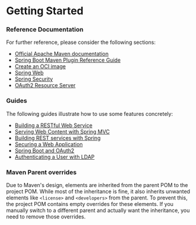 # Getting Started

### Reference Documentation
For further reference, please consider the following sections:

* [Official Apache Maven documentation](https://maven.apache.org/guides/index.html)
* [Spring Boot Maven Plugin Reference Guide](https://docs.spring.io/spring-boot/3.5.0-M1/maven-plugin)
* [Create an OCI image](https://docs.spring.io/spring-boot/3.5.0-M1/maven-plugin/build-image.html)
* [Spring Web](https://docs.spring.io/spring-boot/3.5.0-M1/reference/web/servlet.html)
* [Spring Security](https://docs.spring.io/spring-boot/3.5.0-M1/reference/web/spring-security.html)
* [OAuth2 Resource Server](https://docs.spring.io/spring-boot/3.5.0-M1/reference/web/spring-security.html#web.security.oauth2.server)

### Guides
The following guides illustrate how to use some features concretely:

* [Building a RESTful Web Service](https://spring.io/guides/gs/rest-service/)
* [Serving Web Content with Spring MVC](https://spring.io/guides/gs/serving-web-content/)
* [Building REST services with Spring](https://spring.io/guides/tutorials/rest/)
* [Securing a Web Application](https://spring.io/guides/gs/securing-web/)
* [Spring Boot and OAuth2](https://spring.io/guides/tutorials/spring-boot-oauth2/)
* [Authenticating a User with LDAP](https://spring.io/guides/gs/authenticating-ldap/)

### Maven Parent overrides

Due to Maven's design, elements are inherited from the parent POM to the project POM.
While most of the inheritance is fine, it also inherits unwanted elements like `<license>` and `<developers>` from the parent.
To prevent this, the project POM contains empty overrides for these elements.
If you manually switch to a different parent and actually want the inheritance, you need to remove those overrides.


